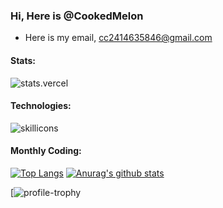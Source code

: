 ### Hi, Here is @CookedMelon
- Here is my email, cc2414635846@gmail.com
  
#### Stats:

![stats.vercel](https://github-readme-stats.vercel.app/api?username=CookedMelon&include_all_commits=true&count_private-true&custom_title=CookedMelon'%20GitHub%20Stats&line_height=30&show_icons=true&hide_border=true&bg_color=192133&title_color=efb752&icon_color=efb752&text_color=70bed9")

#### Technologies:

![skillicons](https://skillicons.dev/icons?i=go,py,nodejs,js,ts,html,css,c,cpp,vue,azure,docker,cmake,git,github,gitlab,linux,mysql,postgresql,md,latex,v,vscode,nginx,postman,powershell,pytorch,django,bash,rabbitmq)

#### Monthly Coding:
[![Top Langs](https://github-readme-stats.vercel.app/api/top-langs?username=CookedMelon&show_icons=true&locale=en&layout=compact&hide=html&langs_count=8)](https://github.com/CookedMelon/)
[![Anurag's github stats](https://github-readme-stats.vercel.app/api?username=CookedMelon&count_private=true&show_icons=true)](https://github.com/anuraghazra/github-readme-stats)
<!--START_SECTION:waka-->
[![profile-trophy](https://github-profile-trophy.vercel.app/?username=CookedMelon)
